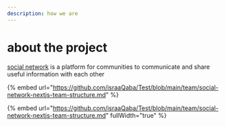 ```yaml
---
description: how we are
---
```


# about the project

[social network](team/social-network-nextjs-team-structure.md) is a platform for communities to communicate and share useful information with each other

{% embed url="https://github.com/israaQaba/Test/blob/main/team/social-network-nextjs-team-structure.md" %}

{% embed url="https://github.com/israaQaba/Test/blob/main/team/social-network-nextjs-team-structure.md" fullWidth="true" %}

